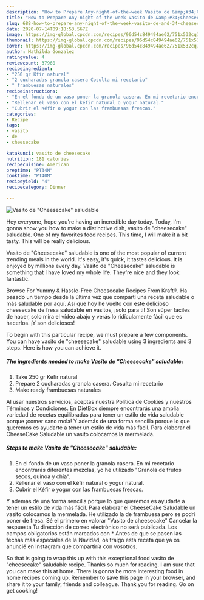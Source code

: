 ```yaml
---
description: "How to Prepare Any-night-of-the-week Vasito de &amp;#34;Cheesecake&amp;#34; saludable"
title: "How to Prepare Any-night-of-the-week Vasito de &amp;#34;Cheesecake&amp;#34; saludable"
slug: 688-how-to-prepare-any-night-of-the-week-vasito-de-and-34-cheesecake-and-34-saludable
date: 2020-07-14T09:18:53.567Z
image: https://img-global.cpcdn.com/recipes/96d54c849494ae62/751x532cq70/vasito-de-cheesecake-saludable-foto-principal.jpg
thumbnail: https://img-global.cpcdn.com/recipes/96d54c849494ae62/751x532cq70/vasito-de-cheesecake-saludable-foto-principal.jpg
cover: https://img-global.cpcdn.com/recipes/96d54c849494ae62/751x532cq70/vasito-de-cheesecake-saludable-foto-principal.jpg
author: Mathilda Gonzalez
ratingvalue: 4
reviewcount: 37960
recipeingredient:
- "250 gr Kfir natural"
- "2 cucharadas granola casera Cosulta mi recetario"
- " frambuesas naturales"
recipeinstructions:
- "En el fondo de un vaso poner la granola casera. En mi recetario encontrarás diferentes mezclas, yo he utilizado &#34;Granola de frutos secos, quinoa y chía&#34;."
- "Rellenar el vaso con el kéfir natural o yogur natural."
- "Cubrir el Kéfir o yogur con las frambuesas frescas."
categories:
- Recipe
tags:
- vasito
- de
- cheesecake

katakunci: vasito de cheesecake 
nutrition: 181 calories
recipecuisine: American
preptime: "PT34M"
cooktime: "PT40M"
recipeyield: "4"
recipecategory: Dinner

---
```



![Vasito de &#34;Cheesecake&#34; saludable](https://img-global.cpcdn.com/recipes/96d54c849494ae62/751x532cq70/vasito-de-cheesecake-saludable-foto-principal.jpg)

Hey everyone, hope you're having an incredible day today. Today, I'm gonna show you how to make a distinctive dish, vasito de &#34;cheesecake&#34; saludable. One of my favorites food recipes. This time, I will make it a bit tasty. This will be really delicious.

Vasito de &#34;Cheesecake&#34; saludable is one of the most popular of current trending meals in the world. It's easy, it's quick, it tastes delicious. It is enjoyed by millions every day. Vasito de &#34;Cheesecake&#34; saludable is something that I have loved my whole life. They're nice and they look fantastic.

Browse For Yummy &amp; Hassle-Free Cheesecake Recipes From Kraft®. Ha pasado un tiempo desde la última vez que compartí una receta saludable o más saludable por aquí. Así que hoy he vuelto con este delicioso cheesecake de fresa saludable en vasitos, ¡solo para ti! Son súper fáciles de hacer, solo mira el vídeo abajo y verás lo ridículamente fácil que es hacerlos. ¡Y son deliciosos!


To begin with this particular recipe, we must prepare a few components. You can have vasito de &#34;cheesecake&#34; saludable using 3 ingredients and 3 steps. Here is how you can achieve it.

<!--inarticleads1-->

##### The ingredients needed to make Vasito de &#34;Cheesecake&#34; saludable:

1. Take 250 gr Kéfir natural
1. Prepare 2 cucharadas granola casera. Cosulta mi recetario
1. Make ready  frambuesas naturales


Al usar nuestros servicios, aceptas nuestra Política de Cookies y nuestros Términos y Condiciones. En DietBox siempre encontrarás una amplia variedad de recetas equilibradas para tener un estilo de vida saludable porque ¡comer sano mola! Y además de una forma sencilla porque lo que queremos es ayudarte a tener un estilo de vida más fácil. Para elaborar el CheeseCake Saludable un vasito colocamos la mermelada. 

<!--inarticleads2-->

##### Steps to make Vasito de &#34;Cheesecake&#34; saludable:

1. En el fondo de un vaso poner la granola casera. En mi recetario encontrarás diferentes mezclas, yo he utilizado &#34;Granola de frutos secos, quinoa y chía&#34;.
1. Rellenar el vaso con el kéfir natural o yogur natural.
1. Cubrir el Kéfir o yogur con las frambuesas frescas.


Y además de una forma sencilla porque lo que queremos es ayudarte a tener un estilo de vida más fácil. Para elaborar el CheeseCake Saludable un vasito colocamos la mermelada. He utilizado la de frambuesa pero se podrí poner de fresa. Sé el primero en valorar &#34;Vasito de cheesecake&#34; Cancelar la respuesta Tu dirección de correo electrónico no será publicada. Los campos obligatorios están marcados con * Antes de que se pasen las fechas más especiales de la Navidad, os traigo esta receta que ya os anuncié en Instagram que compartiría con vosotros. 

So that is going to wrap this up with this exceptional food vasito de &#34;cheesecake&#34; saludable recipe. Thanks so much for reading. I am sure that you can make this at home. There is gonna be more interesting food in home recipes coming up. Remember to save this page in your browser, and share it to your family, friends and colleague. Thank you for reading. Go on get cooking!
